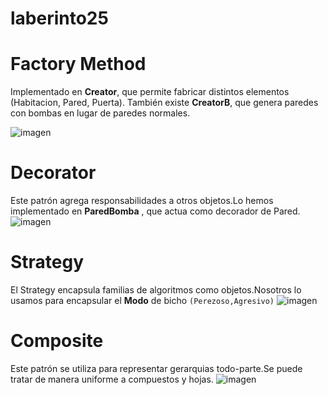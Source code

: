# laberinto25

# Factory Method

Implementado en **Creator**, que permite fabricar distintos elementos (Habitacion, Pared, Puerta). También existe **CreatorB**, que genera paredes con bombas en lugar de paredes normales.

![imagen](https://github.com/user-attachments/assets/4491c1ab-cf8f-4eb5-a678-f7972e0712e8)

# Decorator 
Este patrón agrega responsabilidades a otros objetos.Lo hemos implementado en **ParedBomba** , que actua como decorador de Pared.
![imagen](https://github.com/user-attachments/assets/d706dbda-0d6f-48a9-8d2b-ee524c83020c)

# Strategy 
El Strategy encapsula familias de algoritmos como objetos.Nosotros lo usamos para encapsular el **Modo** de bicho `(Perezoso,Agresivo)`
![imagen](https://github.com/user-attachments/assets/37aa7a0a-c904-4322-97ba-ef01399e5d38)

# Composite
Este patrón se utiliza para representar gerarquias todo-parte.Se puede tratar de manera uniforme a compuestos y hojas.
![imagen](https://github.com/user-attachments/assets/382e64be-7dc3-4f88-895d-79671585694e)





